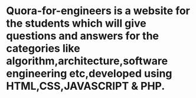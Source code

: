# Quora-for-engineers is a website for the students which will give questions and answers for the categories like algorithm,architecture,software engineering etc,developed using HTML,CSS,JAVASCRIPT & PHP.
